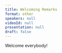 ```yaml
---
title: Welcoming Remarks
format: other
speakers: null
videoId: null
presentation: null
draft: false
---
```

Welcome everybody!
